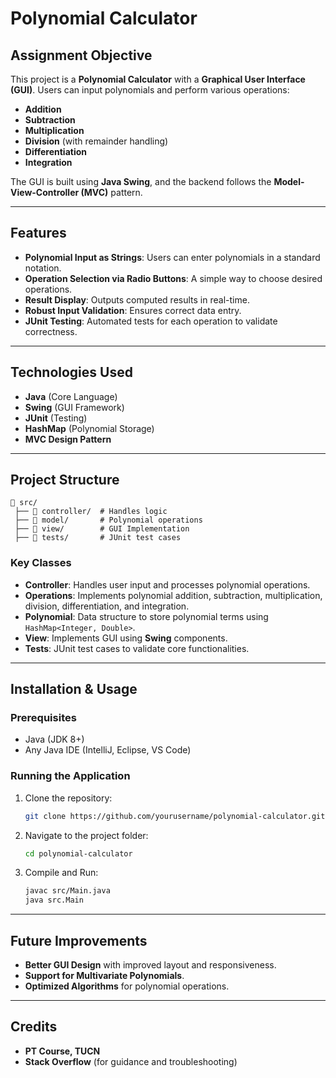 # Polynomial Calculator

## Assignment Objective
This project is a **Polynomial Calculator** with a **Graphical User Interface (GUI)**. Users can input polynomials and perform various operations:

- **Addition**
- **Subtraction**
- **Multiplication**
- **Division** (with remainder handling)
- **Differentiation**
- **Integration**

The GUI is built using **Java Swing**, and the backend follows the **Model-View-Controller (MVC)** pattern.

---

## Features
- **Polynomial Input as Strings**: Users can enter polynomials in a standard notation.
- **Operation Selection via Radio Buttons**: A simple way to choose desired operations.
- **Result Display**: Outputs computed results in real-time.
- **Robust Input Validation**: Ensures correct data entry.
- **JUnit Testing**: Automated tests for each operation to validate correctness.

---

## Technologies Used
- **Java** (Core Language)
- **Swing** (GUI Framework)
- **JUnit** (Testing)
- **HashMap** (Polynomial Storage)
- **MVC Design Pattern**

---

## Project Structure
```
📂 src/
 ├── 📁 controller/  # Handles logic
 ├── 📁 model/       # Polynomial operations
 ├── 📁 view/        # GUI Implementation
 ├── 📁 tests/       # JUnit test cases
```

### Key Classes
- **Controller**: Handles user input and processes polynomial operations.
- **Operations**: Implements polynomial addition, subtraction, multiplication, division, differentiation, and integration.
- **Polynomial**: Data structure to store polynomial terms using `HashMap<Integer, Double>`.
- **View**: Implements GUI using **Swing** components.
- **Tests**: JUnit test cases to validate core functionalities.

---

## Installation & Usage
### Prerequisites
- Java (JDK 8+)
- Any Java IDE (IntelliJ, Eclipse, VS Code)

### Running the Application
1. Clone the repository:
   ```sh
   git clone https://github.com/yourusername/polynomial-calculator.git
   ```
2. Navigate to the project folder:
   ```sh
   cd polynomial-calculator
   ```
3. Compile and Run:
   ```sh
   javac src/Main.java
   java src.Main
   ```

---

## Future Improvements
- **Better GUI Design** with improved layout and responsiveness.
- **Support for Multivariate Polynomials**.
- **Optimized Algorithms** for polynomial operations.

---

## Credits
- **PT Course, TUCN**
- **Stack Overflow** (for guidance and troubleshooting)

